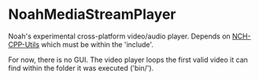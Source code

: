 # NoahMediaStreamPlayer
Noah's experimental cross-platform video/audio player.
Depends on <a href="https://github.com/noahc606/NCH-CPP-Utils">NCH-CPP-Utils</a> which must be within the 'include'.

For now, there is no GUI. The video player loops the first valid video it can find within the folder it was executed ('bin/').
